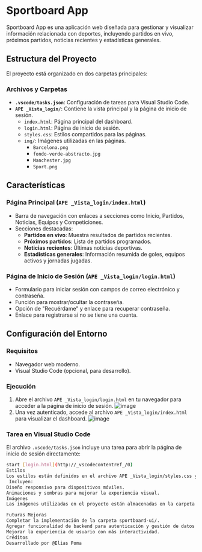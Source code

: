 


# Sportboard App

Sportboard App es una aplicación web diseñada para gestionar y visualizar información relacionada con deportes, incluyendo partidos en vivo, próximos partidos, noticias recientes y estadísticas generales.

## Estructura del Proyecto

El proyecto está organizado en dos carpetas principales:

### Archivos y Carpetas

- **`.vscode/tasks.json`**: Configuración de tareas para Visual Studio Code.
- **`APE _Vista_login/`**: Contiene la vista principal y la página de inicio de sesión.
  - `index.html`: Página principal del dashboard.
  - `login.html`: Página de inicio de sesión.
  - `styles.css`: Estilos compartidos para las páginas.
  - `img/`: Imágenes utilizadas en las páginas.
    - `Barcelona.png`
    - `fondo-verde-abstracto.jpg`
    - `Manchester.jpg`
    - `Sport.png`

## Características

### Página Principal (`APE _Vista_login/index.html`)
- Barra de navegación con enlaces a secciones como Inicio, Partidos, Noticias, Equipos y Competiciones.
- Secciones destacadas:
  - **Partidos en vivo**: Muestra resultados de partidos recientes.
  - **Próximos partidos**: Lista de partidos programados.
  - **Noticias recientes**: Últimas noticias deportivas.
  - **Estadísticas generales**: Información resumida de goles, equipos activos y jornadas jugadas.

### Página de Inicio de Sesión (`APE _Vista_login/login.html`)
- Formulario para iniciar sesión con campos de correo electrónico y contraseña.
- Función para mostrar/ocultar la contraseña.
- Opción de "Recuérdame" y enlace para recuperar contraseña.
- Enlace para registrarse si no se tiene una cuenta.

## Configuración del Entorno

### Requisitos
- Navegador web moderno.
- Visual Studio Code (opcional, para desarrollo).

### Ejecución
1. Abre el archivo `APE _Vista_login/login.html` en tu navegador para acceder a la página de inicio de sesión.
![image](https://github.com/user-attachments/assets/6186a2bb-6107-4401-a1d5-e953b784acdb)
3. Una vez autenticado, accede al archivo `APE _Vista_login/index.html` para visualizar el dashboard.
![image](https://github.com/user-attachments/assets/ed4cfa11-c7f1-4193-a2b6-fe6028778a9b)


### Tarea en Visual Studio Code
El archivo `.vscode/tasks.json` incluye una tarea para abrir la página de inicio de sesión directamente:
```bash
start [login.html](http://_vscodecontentref_/0)
Estilos
Los estilos están definidos en el archivo APE _Vista_login/styles.css y son compartidos entre las páginas.
 Incluyen:
Diseño responsivo para dispositivos móviles.
Animaciones y sombras para mejorar la experiencia visual.
Imágenes
Las imágenes utilizadas en el proyecto están almacenadas en la carpeta APE _Vista_login/img/.

Futuras Mejoras
Completar la implementación de la carpeta sportboard-ui/.
Agregar funcionalidad de backend para autenticación y gestión de datos.
Mejorar la experiencia de usuario con más interactividad.
Créditos
Desarrollado por @Elias Poma
